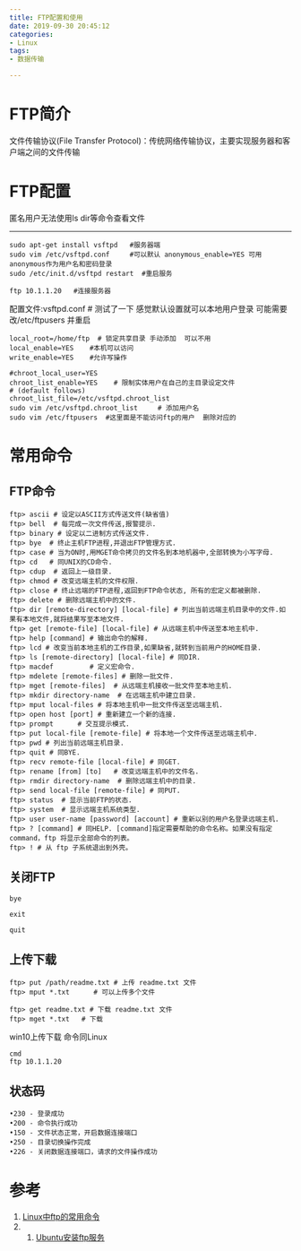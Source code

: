 ```yaml
---
title: FTP配置和使用
date: 2019-09-30 20:45:12
categories:
- Linux
tags:
- 数据传输

---
```


# FTP简介
文件传输协议(File Transfer Protocol)：传统网络传输协议，主要实现服务器和客户端之间的文件传输

# FTP配置
匿名用户无法使用ls dir等命令查看文件

---
    sudo apt-get install vsftpd   #服务器端
    sudo vim /etc/vsftpd.conf     #可以默认 anonymous_enable=YES 可用anonymous作为用户名和密码登录
    sudo /etc/init.d/vsftpd restart  #重启服务
    
    ftp 10.1.1.20   #连接服务器
    
    
配置文件:vsftpd.conf   # 测试了一下 感觉默认设置就可以本地用户登录 
可能需要改/etc/ftpusers  并重启  


    local_root=/home/ftp  # 锁定共享目录 手动添加  可以不用
    local_enable=YES    #本机可以访问
    write_enable=YES    #允许写操作
    
    #chroot_local_user=YES
    chroot_list_enable=YES    # 限制实体用户在自己的主目录设定文件
    # (default follows)
    chroot_list_file=/etc/vsftpd.chroot_list
    sudo vim /etc/vsftpd.chroot_list     # 添加用户名
    sudo vim /etc/ftpusers  #这里面是不能访问ftp的用户  删除对应的
    
    
# 常用命令
## FTP命令

    ftp> ascii # 设定以ASCII方式传送文件(缺省值) 
    ftp> bell  # 每完成一次文件传送,报警提示. 
    ftp> binary # 设定以二进制方式传送文件. 
    ftp> bye  # 终止主机FTP进程,并退出FTP管理方式. 
    ftp> case # 当为ON时,用MGET命令拷贝的文件名到本地机器中,全部转换为小写字母. 
    ftp> cd   # 同UNIX的CD命令. 
    ftp> cdup  # 返回上一级目录. 
    ftp> chmod # 改变远端主机的文件权限. 
    ftp> close # 终止远端的FTP进程,返回到FTP命令状态, 所有的宏定义都被删除. 
    ftp> delete # 删除远端主机中的文件. 
    ftp> dir [remote-directory] [local-file] # 列出当前远端主机目录中的文件.如果有本地文件,就将结果写至本地文件. 
    ftp> get [remote-file] [local-file] # 从远端主机中传送至本地主机中. 
    ftp> help [command] # 输出命令的解释. 
    ftp> lcd # 改变当前本地主机的工作目录,如果缺省,就转到当前用户的HOME目录. 
    ftp> ls [remote-directory] [local-file] # 同DIR. 
    ftp> macdef         # 定义宏命令. 
    ftp> mdelete [remote-files] # 删除一批文件. 
    ftp> mget [remote-files]  # 从远端主机接收一批文件至本地主机. 
    ftp> mkdir directory-name  # 在远端主机中建立目录. 
    ftp> mput local-files # 将本地主机中一批文件传送至远端主机. 
    ftp> open host [port] # 重新建立一个新的连接. 
    ftp> prompt      # 交互提示模式. 
    ftp> put local-file [remote-file] # 将本地一个文件传送至远端主机中. 
    ftp> pwd # 列出当前远端主机目录. 
    ftp> quit # 同BYE. 
    ftp> recv remote-file [local-file] # 同GET. 
    ftp> rename [from] [to]   # 改变远端主机中的文件名. 
    ftp> rmdir directory-name  # 删除远端主机中的目录. 
    ftp> send local-file [remote-file] # 同PUT. 
    ftp> status  # 显示当前FTP的状态. 
    ftp> system  # 显示远端主机系统类型. 
    ftp> user user-name [password] [account] # 重新以别的用户名登录远端主机. 
    ftp> ? [command] # 同HELP. [command]指定需要帮助的命令名称。如果没有指定 command，ftp 将显示全部命令的列表。
    ftp> ! # 从 ftp 子系统退出到外壳。
   
   
## 关闭FTP
    bye
    
    exit
    
    quit
## 上传下载
    ftp> put /path/readme.txt # 上传 readme.txt 文件
    ftp> mput *.txt      # 可以上传多个文件
    
    ftp> get readme.txt # 下载 readme.txt 文件
    ftp> mget *.txt   # 下载
    
win10上传下载 命令同Linux
    
    cmd
    ftp 10.1.1.20
    
    
## 状态码
    •230 - 登录成功
    •200 - 命令执行成功
    •150 - 文件状态正常，开启数据连接端口
    •250 - 目录切换操作完成
    •226 - 关闭数据连接端口，请求的文件操作成功 
# 参考
1. [Linux中ftp的常用命令](https://www.cnblogs.com/feiquan/p/9236768.html)
2. 1. [Ubuntu安装ftp服务](https://blog.csdn.net/Klein_yang/article/details/84954958)